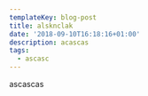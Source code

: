 ```yaml
---
templateKey: blog-post
title: alsknclak
date: '2018-09-10T16:18:16+01:00'
description: acascas
tags:
  - ascasc
---
```

ascascas
